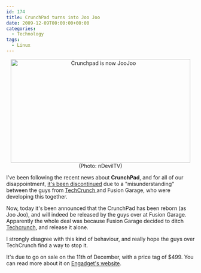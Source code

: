 ```yaml
---
id: 174
title: CrunchPad turns into Joo Joo
date: 2009-12-09T00:00:00+00:00
categories:
  - Technology
tags:
  - Linux
---
```

<p style="text-align: center;">
  <img src="http://files.placona.co.uk/joo_joo/rszcrunchpad.jpg" alt="Crunchpad is now JooJoo" width="480" height="276" /><br /> (Photo: nDevilTV)
</p>

I've been following the recent news about **CrunchPad**, and for all of our disappointment, [it's been discontinued](http://techcrunch.com/2009/11/30/crunchpad-end/ "Crunchpad is dead") due to a "misunderstanding" between the guys from <a title="TechCrunch" href="http://techcrunch.com/" target="_blank">TechCrunch </a>and Fusion Garage, who were developing this together.
  
Now, today it's been announced that the CrunchPad has been reborn (as Joo Joo), and will indeed be released by the guys over at Fusion Garage. Apparently the whole deal was because Fusion Garage decided to ditch [Techcrunch](http://techcrunch.com/ "TechCrunch"), and release it alone.
  
I strongly disagree with this kind of behaviour, and really hope the guys over TechCrunch find a way to stop it.
  
It's due to go on sale on the 11th of December, with a price tag of $499. You can read more about it on [Engadget's website](http://www.engadget.com/2009/12/08/joojoo-tablet-hands-on-video/ "Engadged: JooJoo").
